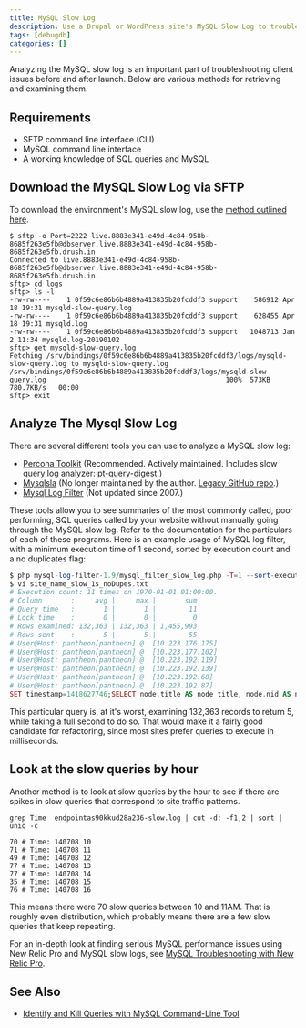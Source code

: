 ```yaml
---
title: MySQL Slow Log
description: Use a Drupal or WordPress site's MySQL Slow Log to troubleshoot MySQL and identify serious performance issues.
tags: [debugdb]
categories: []
---
```

Analyzing the MySQL slow log is an important part of troubleshooting client issues before and after launch. Below are various methods for retrieving and examining them.

## Requirements

- SFTP command line interface (CLI)
- MySQL command line interface
- A working knowledge of SQL queries and MySQL

## Download the MySQL Slow Log via SFTP

To download the environment's MySQL slow log, use the [method outlined here](/docs/logs/#database-log-files).

```nohighlight
$ sftp -o Port=2222 live.8883e341-e49d-4c84-958b-8685f263e5fb@dbserver.live.8883e341-e49d-4c84-958b-8685f263e5fb.drush.in
Connected to live.8883e341-e49d-4c84-958b-8685f263e5fb@dbserver.live.8883e341-e49d-4c84-958b-8685f263e5fb.drush.in.
sftp> cd logs
sftp> ls -l
-rw-rw----    1 0f59c6e86b6b4889a413835b20fcddf3 support    586912 Apr 18 19:31 mysqld-slow-query.log
-rw-rw----    1 0f59c6e86b6b4889a413835b20fcddf3 support    628455 Apr 18 19:31 mysqld.log
-rw-rw----    1 0f59c6e86b6b4889a413835b20fcddf3 support   1048713 Jan  2 11:34 mysqld.log-20190102
sftp> get mysqld-slow-query.log
Fetching /srv/bindings/0f59c6e86b6b4889a413835b20fcddf3/logs/mysqld-slow-query.log to mysqld-slow-query.log
/srv/bindings/0f59c6e86b6b4889a413835b20fcddf3/logs/mysqld-slow-query.log                                            100%  573KB 780.7KB/s   00:00
sftp> exit
```

## Analyze The Mysql Slow Log

There are several different tools you can use to analyze a MySQL slow log:

- [Percona Toolkit](https://www.percona.com/doc/percona-toolkit/2.2/index.html) (Recommended. Actively maintained. Includes slow query log analyzer: [pt-query-digest](https://www.percona.com/doc/percona-toolkit/2.1/pt-query-digest.html).)   
- [Mysqlsla](http://www.hackmysql.com/mysqlsla) (No longer maintained by the author. [Legacy GitHub repo](https://github.com/daniel-nichter/hackmysql.com/tree/master/mysqlsla).)  
- [Mysql Log Filter](https://code.google.com/p/mysql-log-filter/) (Not updated since 2007.)

These tools allow you to see summaries of the most commonly called, poor performing, SQL queries called by your website without manually going through the MySQL slow log. Refer to the documentation for the particulars of each of these programs. Here is an example usage of MySQL log filter, with a minimum execution time of 1 second, sorted by execution count and a no duplicates flag:

```php
$ php mysql-log-filter-1.9/mysql_filter_slow_log.php -T=1 --sort-execution-count --no-duplicates endpointas90kkud28a236-slow.log > site_name_slow_1s_noDupes.txt  
$ vi site_name_slow_1s_noDupes.txt
# Execution count: 11 times on 1970-01-01 01:00:00.  
# Column       :     avg |     max |       sum  
# Query time   :       1 |       1 |        11  
# Lock time    :       0 |       0 |         0  
# Rows examined: 132,363 | 132,363 | 1,455,993  
# Rows sent    :       5 |       5 |        55
# User@Host: pantheon[pantheon] @  [10.223.176.175]  
# User@Host: pantheon[pantheon] @  [10.223.177.102]  
# User@Host: pantheon[pantheon] @  [10.223.192.119]  
# User@Host: pantheon[pantheon] @  [10.223.192.139]  
# User@Host: pantheon[pantheon] @  [10.223.192.68]  
# User@Host: pantheon[pantheon] @  [10.223.192.87]  
SET timestamp=1418627746;SELECT node.title AS node_title, node.nid AS nid, node_counter.totalcount AS node_counter_totalcount, ga_stats_count_pageviews_today.count AS ga_stats_count_pageviews_today_countFROM node nodeLEFT JOIN node_counter node_counter ON node.nid = node_counter.nidLEFT OUTER JOIN ga_stats_count ga_stats_count_pageviews_today ON node.nid = ga_stats_count_pageviews_today.nid AND (ga_stats_count_pageviews_today.metric='pageviews' AND ga_stats_count_pageviews_today.timeframe='today') WHERE (( (node.status = '1') AND (node.type IN  ('story')) )) ORDER BY ga_stats_count_pageviews_today_count DESC LIMIT 5 OFFSET 0;  
```
This particular query is, at it's worst, examining 132,363 records to return 5, while taking a full second to do so. That would make it a fairly good candidate for refactoring, since most sites prefer queries to execute in milliseconds.

## Look at the slow queries by hour

Another method is to look at slow queries by the hour to see if there are spikes in slow queries that correspond to site traffic patterns.

    grep Time  endpointas90kkud28a236-slow.log | cut -d: -f1,2 | sort | uniq -c  

    70 # Time: 140708 10  
    71 # Time: 140708 11  
    49 # Time: 140708 12  
    77 # Time: 140708 13  
    77 # Time: 140708 14  
    35 # Time: 140708 15  
    76 # Time: 140708 16  

This means there were 70 slow queries between 10 and 11AM. That is roughly even distribution, which probably means there are a few slow queries that keep repeating.

For an in-depth look at finding serious MySQL performance issues using New Relic Pro and MySQL slow logs, see [MySQL Troubleshooting with New Relic Pro](/docs/debug-mysql-new-relic/).

## See Also
- [Identify and Kill Queries with MySQL Command-Line Tool](/docs/kill-mysql-queries)
